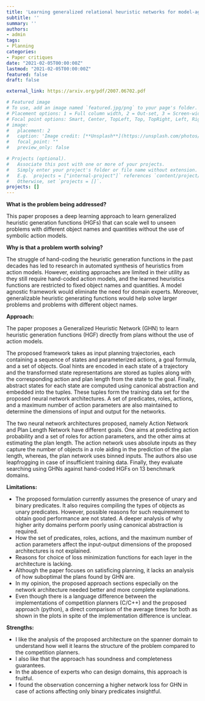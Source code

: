 ```yaml
---
title: 'Learning generalized relational heuristic networks for model-agnostic planning'
subtitle: ''
summary: ''
authors:
- admin
tags:
- Planning
categories:
- Paper critiques
date: "2021-02-05T00:00:00Z"
lastmod: "2021-02-05T00:00:00Z"
featured: false
draft: false

external_link: https://arxiv.org/pdf/2007.06702.pdf

# Featured image
# To use, add an image named `featured.jpg/png` to your page's folder.
# Placement options: 1 = Full column width, 2 = Out-set, 3 = Screen-width
# Focal point options: Smart, Center, TopLeft, Top, TopRight, Left, Right, BottomLeft, Bottom, BottomRight
# image:
#   placement: 2
#   caption: 'Image credit: [**Unsplash**](https://unsplash.com/photos/CpkOjOcXdUY)'
#   focal_point: ""
#   preview_only: false

# Projects (optional).
#   Associate this post with one or more of your projects.
#   Simply enter your project's folder or file name without extension.
#   E.g. `projects = ["internal-project"]` references `content/project/deep-learning/index.md`.
#   Otherwise, set `projects = []`.
projects: []
---
```



**What is the problem being addressed?**

This paper proposes a deep learning approach to learn generalized heuristic generation functions (HGFs) that can scale well to unseen problems with different object names and quantities without the use of symbolic action models.


**Why is that a problem worth solving?**

The struggle of hand-coding the heuristic generation functions in the past decades has led to research in automated synthesis of heuristics from action models. However, existing approaches are limited in their utility as they still require hand-coded action models, and the learned heuristics functions are restricted to fixed object names and quantities. A model agnostic framework would eliminate the need for domain experts. Moreover, generalizable heuristic generating functions would help solve larger problems and problems with different object names.
                                                                                                                     
                                                                                            
**Approach:**


The paper proposes a Generalized Heuristic Network (GHN) to learn heuristic generation functions (HGF) directly from plans without the use of action models.

The proposed framework takes as input planning trajectories, each containing a sequence of states and parameterized actions, a goal formula, and a set of objects. Goal hints are encoded in each state of a trajectory and the transformed state representations are stored as tuples along with the corresponding action and plan length from the state to the goal. Finally, abstract states for each state are computed using canonical abstraction and embedded into the tuples. These tuples form the training data set for the proposed neural network architectures. A set of predicates, roles, actions, and a maximum number of action parameters are also maintained to determine the dimensions of input and output for the networks. 

The two neural network architectures proposed, namely Action Network and Plan Length Network have different goals. One aims at predicting action probability and a set of roles for action parameters, and the other aims at estimating the plan length. The action network uses absolute inputs as they capture the number of objects in a role aiding in the prediction of the plan length, whereas, the plan network uses binned inputs. The authors also use leapfrogging in case of insufficient training data. Finally, they evaluate searching using GHNs against hand-coded HGFs on 13 benchmark domains.


**Limitations:**

* The proposed formulation currently assumes the presence of unary and binary predicates. It also requires compiling the types of objects as unary predicates. However, possible reasons for such requirement to obtain good performance are not stated. A deeper analysis of why higher arity domains perform poorly using canonical abstraction is required. 
* How the set of predicates, roles, actions, and the maximum number of action parameters affect the input-output dimensions of the proposed architectures is not explained.
* Reasons for choice of loss minimization functions for each layer in the architecture is lacking.
* Although the paper focuses on satisficing planning, it lacks an analysis of how suboptimal the plans found by GHN are.
* In my opinion, the proposed approach sections especially on the network architecture needed better and more complete explanations. 
* Even though there is a language difference between the implementations of competition planners (C/C++) and the proposed approach (python), a direct comparison of the average times for both as shown in the plots in spite of the implementation difference is unclear.
 

**Strengths:**

* I like the analysis of the proposed architecture on the spanner domain to understand how well it learns the structure of the problem compared to the competition planners.
* I also like that the approach has soundness and completeness guarantees. 
* In the absence of experts who can design domains, this approach is fruitful. 
* I found the observation concerning a higher network loss for GHN in case of actions affecting only binary predicates insightful. 
